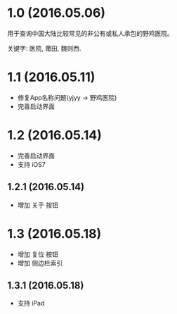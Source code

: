 # 1.0 (2016.05.06)

用于查询中国大陆比较常见的非公有或私人承包的野鸡医院。

关键字: 医院, 莆田, 魏则西.

# 1.1 (2016.05.11)

- 修复App名称问题(yjyy -> 野鸡医院)
- 完善启动界面

# 1.2 (2016.05.14)

- 完善启动界面
- 支持 iOS7

## 1.2.1 (2016.05.14)

- 增加 关于 按钮

# 1.3 (2016.05.18)

- 增加 复位 按钮
- 增加 侧边栏索引

## 1.3.1 (2016.05.18)

- 支持 iPad
